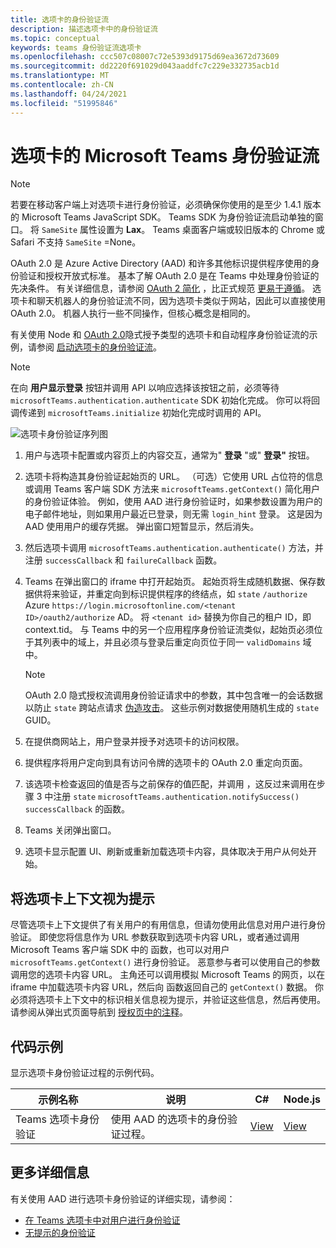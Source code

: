 ```yaml
---
title: 选项卡的身份验证流
description: 描述选项卡中的身份验证流
ms.topic: conceptual
keywords: teams 身份验证流选项卡
ms.openlocfilehash: ccc507c08007c72e5393d9175d69ea3672d73609
ms.sourcegitcommit: dd2220f691029d043aaddfc7c229e332735acb1d
ms.translationtype: MT
ms.contentlocale: zh-CN
ms.lasthandoff: 04/24/2021
ms.locfileid: "51995846"
---
```

# <a name="microsoft-teams-authentication-flow-for-tabs"></a>选项卡的 Microsoft Teams 身份验证流

> [!NOTE]
> 若要在移动客户端上对选项卡进行身份验证，必须确保你使用的是至少 1.4.1 版本的 Microsoft Teams JavaScript SDK。
> Teams SDK 为身份验证流启动单独的窗口。 将 `SameSite` 属性设置为 **Lax**。 Teams 桌面客户端或较旧版本的 Chrome 或 Safari 不支持 `SameSite` =None。

OAuth 2.0 是 Azure Active Directory (AAD) 和许多其他标识提供程序使用的身份验证和授权开放式标准。 基本了解 OAuth 2.0 是在 Teams 中处理身份验证的先决条件。 有关详细信息，请参阅 [OAuth 2 简化](https://aaronparecki.com/oauth-2-simplified/) ，比正式规范 [更易于遵循](https://oauth.net/2/)。 选项卡和聊天机器人的身份验证流不同，因为选项卡类似于网站，因此可以直接使用 OAuth 2.0。 机器人执行一些不同操作，但核心概念是相同的。

有关使用 Node 和 [OAuth 2.0](https://oauth.net/2/grant-types/implicit/)隐式授予类型的选项卡和自动程序身份验证流的示例，请参阅 [启动选项卡的身份验证流](~/tabs/how-to/authentication/auth-tab-aad.md#initiate-authentication-flow)。

> [!NOTE]
> 在向 **用户显示登录** 按钮并调用 API 以响应选择该按钮之前，必须等待 `microsoftTeams.authentication.authenticate` SDK 初始化完成。 你可以将回调传递到 `microsoftTeams.initialize` 初始化完成时调用的 API。

![选项卡身份验证序列图](~/assets/images/authentication/tab_auth_sequence_diagram.png)

1. 用户与选项卡配置或内容页上的内容交互，通常为" **登录** "或" **登录"** 按钮。
2. 选项卡将构造其身份验证起始页的 URL。 （可选）它使用 URL 占位符的信息或调用 Teams 客户端 SDK 方法来 `microsoftTeams.getContext()` 简化用户的身份验证体验。 例如，使用 AAD 进行身份验证时，如果参数设置为用户的电子邮件地址，则如果用户最近已登录，则无需 `login_hint` 登录。 这是因为 AAD 使用用户的缓存凭据。 弹出窗口短暂显示，然后消失。
3. 然后选项卡调用 `microsoftTeams.authentication.authenticate()` 方法，并注册 `successCallback` 和 `failureCallback` 函数。
4. Teams 在弹出窗口的 iframe 中打开起始页。 起始页将生成随机数据、保存数据供将来验证，并重定向到标识提供程序的终结点，如 `state` `/authorize` Azure `https://login.microsoftonline.com/<tenant ID>/oauth2/authorize` AD。 将 `<tenant id>` 替换为你自己的租户 ID，即 context.tid。
与 Teams 中的另一个应用程序身份验证流类似，起始页必须位于其列表中的域上，并且必须与登录后重定向页位于同一 `validDomains` 域中。

    > [!NOTE]
    > OAuth 2.0 隐式授权流调用身份验证请求中的参数，其中包含唯一的会话数据以防止 `state` 跨站点请求 [伪造攻击](https://en.wikipedia.org/wiki/Cross-site_request_forgery)。 这些示例对数据使用随机生成的 `state` GUID。

5. 在提供商网站上，用户登录并授予对选项卡的访问权限。
6. 提供程序将用户定向到具有访问令牌的选项卡的 OAuth 2.0 重定向页面。
7. 该选项卡检查返回的值是否与之前保存的值匹配，并调用 ，这反过来调用在步骤 3 中注册 `state` `microsoftTeams.authentication.notifySuccess()` `successCallback` 的函数。
8. Teams 关闭弹出窗口。
9. 选项卡显示配置 UI、刷新或重新加载选项卡内容，具体取决于用户从何处开始。

## <a name="treat-tab-context-as-hints"></a>将选项卡上下文视为提示

尽管选项卡上下文提供了有关用户的有用信息，但请勿使用此信息对用户进行身份验证。 即使您将信息作为 URL 参数获取到选项卡内容 URL，或者通过调用 Microsoft Teams 客户端 SDK 中的 函数，也可以对用户 `microsoftTeams.getContext()` 进行身份验证。 恶意参与者可以使用自己的参数调用您的选项卡内容 URL。 主角还可以调用模拟 Microsoft Teams 的网页，以在 iframe 中加载选项卡内容 URL，然后向 函数返回自己的 `getContext()` 数据。 你必须将选项卡上下文中的标识相关信息视为提示，并验证这些信息，然后再使用。 请参阅从弹出式页面导航到 [授权页中的注释](~/tabs/how-to/authentication/auth-tab-aad.md#navigate-to-the-authorization-page-from-your-popup-page)。

## <a name="code-sample"></a>代码示例

显示选项卡身份验证过程的示例代码。

| **示例名称** | **说明** | **C#** | **Node.js** |
|-----------------|-----------------|-------------|------------|
| Teams 选项卡身份验证 | 使用 AAD 的选项卡的身份验证过程。 | [View](https://github.com/OfficeDev/Microsoft-Teams-Samples/tree/main/samples/app-complete-sample/csharp) | [View](https://github.com/OfficeDev/Microsoft-Teams-Samples/tree/main/samples/app-complete-sample/nodejs) |

## <a name="more-details"></a>更多详细信息

有关使用 AAD 进行选项卡身份验证的详细实现，请参阅：

* [在 Teams 选项卡中对用户进行身份验证](~/tabs/how-to/authentication/auth-tab-AAD.md)
* [无提示的身份验证](~/tabs/how-to/authentication/auth-silent-AAD.md)
